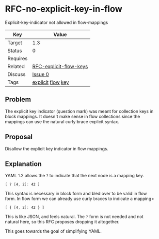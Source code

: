RFC-no-explicit-key-in-flow
===========================

Explicit-key-indicator not allowed in flow-mappings


| Key | Value |
| --- | --- |
| Target | 1.3 |
| Status | 0 |
| Requires | |
| Related | [RFC-explicit-flow-keys](RFC-no-complex-key-in-flow-seq.md) |
| Discuss | [Issue 0](../../issues/0) |
| Tags | [explicit]() [flow]() [key]() |


## Problem

The explicit key indicator (question mark) was meant for collection keys in block mappings.
It doesn't make sense in flow collections since the mappings can use the natural curly brace explicit syntax.


## Proposal

Disallow the explicit key indicator in flow mappings.


## Explanation

YAML 1.2 allows the `?` to indicate that the next node is a mapping key.
```
[ ? [4, 2]: 42 ]
```

This syntax is necessary in block form and bled over to be valid in flow form.
In flow form we can already use curly braces to indicate a mapping>
```
[ { [4, 2]: 42 } ]
```

This is like JSON, and feels natural.
The `?` form is not needed and not natural here, so this RFC proposes dropping it altogether.

This goes towards the goal of simplifying YAML.
